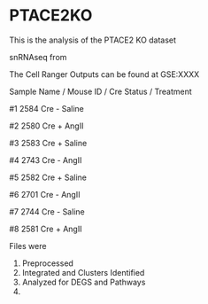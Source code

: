 # PTACE2KO

This is the analysis of the PTACE2 KO dataset 

snRNAseq from

The Cell Ranger Outputs can be found at GSE:XXXX

Sample Name / Mouse ID / Cre Status / Treatment

#1	2584	Cre -	Saline

#2	2580	Cre +	AngII

#3	2583	Cre +	Saline

#4	2743	Cre -	AngII

#5	2582	Cre +	Saline

#6	2701	Cre -	AngII

#7	2744	Cre -	Saline

#8	2581	Cre +	AngII

Files were 

1) Preprocessed
2) Integrated and Clusters Identified
3) Analyzed for DEGS and Pathways
4) 
